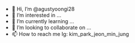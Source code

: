 - 👋 Hi, I’m @agustyoongi28
- 👀 I’m interested in ...
- 🌱 I’m currently learning ...
- 💞️ I’m looking to collaborate on ...
- 📫 How to reach me Ig: kim_park_jeon_min_jung

<!---
agustyoongi28/agustyoongi28 is a ✨ special ✨ repository because its `README.md` (this file) appears on your GitHub profile.
You can click the Preview link to take a look at your changes.
--->
